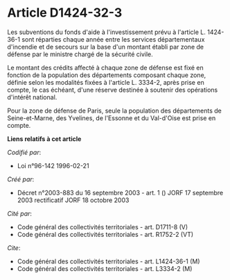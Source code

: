 # Article D1424-32-3

Les subventions du fonds d'aide à l'investissement prévu à l'article L. 1424-36-1 sont réparties chaque année entre les
services départementaux d'incendie et de secours sur la base d'un montant établi par zone de défense par le ministre chargé
de la sécurité civile.

Le montant des crédits affecté à chaque zone de défense est fixé en fonction de la population des départements composant
chaque zone, définie selon les modalités fixées à l'article L. 3334-2, après prise en compte, le cas échéant, d'une réserve
destinée à soutenir des opérations d'intérêt national.

Pour la zone de défense de Paris, seule la population des départements de Seine-et-Marne, des Yvelines, de l'Essonne et du
Val-d'Oise est prise en compte.

**Liens relatifs à cet article**

_Codifié par_:

  - Loi n°96-142 1996-02-21

_Créé par_:

  - Décret n°2003-883 du 16 septembre 2003 - art. 1 () JORF 17 septembre 2003 rectificatif JORF 18 octobre 2003

_Cité par_:

  - Code général des collectivités territoriales - art. D1711-8 (V)
  - Code général des collectivités territoriales - art. R1752-2 (VT)

_Cite_:

  - Code général des collectivités territoriales - art. L1424-36-1 (M)
  - Code général des collectivités territoriales - art. L3334-2 (M)
